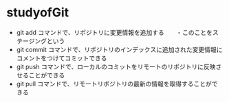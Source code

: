 # studyofGit
- git add コマンドで、リポジトリに変更情報を追加する
　　- このことをステージングという
- git commit コマンドで、リポジトリのインデックスに追加された変更情報にコメントをつけてコミットできる
- git push コマンドで、ローカルのコミットをリモートのリポジトリに反映させることができる
- git pull コマンドで、リモートリポジトリの最新の情報を取得することができる
